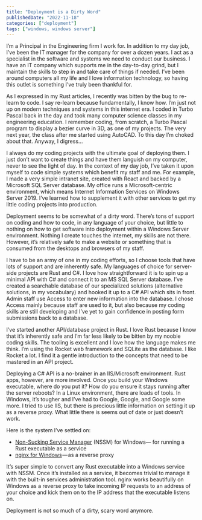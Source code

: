 ```yaml
---
title: "Deployment is a Dirty Word"
publishedDate: "2022-11-18"
categories: ["deployment"]
tags: ["windows, windows server"]
---
```


I’m a Principal in the Engineering firm I work for. In addition to my day job, I’ve been the IT manager for the company for over a dozen years. I act as a specialist in the software and systems we need to conduct our business. I have an IT company which supports me in the day-to-day grind, but I maintain the skills to step in and take care of things if needed. I’ve been around computers all my life and I love information technology, so having this outlet is something I’ve truly been thankful for.

As I expressed in my Rust articles, I recently was bitten by the bug to re-learn to code. I say re-learn because fundamentally, I know how. I’m just not up on modern techniques and systems in this internet era. I coded in Turbo Pascal back in the day and took many computer science classes in my engineering education. I remember coding, from scratch, a Turbo Pascal program to display a bezier curve in 3D, as one of my projects. The very next year, the class after me started using AutoCAD. To this day I’m choked about that. Anyway, I digress…

I always do my coding projects with the ultimate goal of deploying them. I just don’t want to create things and have them languish on my computer, never to see the light of day. In the context of my day job, I’ve taken it upon myself to code simple systems which benefit my staff and me. For example, I made a very simple intranet site, created with React and backed by a Microsoft SQL Server database. My office runs a Microsoft-centric environment, which means Internet Information Services on Windows Server 2019. I’ve learned how to supplement it with other services to get my little coding projects into production.

Deployment seems to be somewhat of a dirty word. There’s tons of support on coding and how to code, in any language of your choice, but little to nothing on how to get software into deployment within a Windows Server environment. Nothing I create touches the internet, my skills are not there. However, it’s relatively safe to make a website or something that is consumed from the desktops and browsers of my staff.

I have to be an army of one in my coding efforts, so I choose tools that have lots of support and are inherently safe. My languages of choice for server-side projects are Rust and C#. I love how straightforward it is to spin up a minimal API with C# and connect it to an MS SQL Server database. I’ve created a searchable database of our specialized solutions (alternative solutions, in my vocabulary) and hooked it up to a C# API which sits in front. Admin staff use Access to enter new information into the database. I chose Access mainly because staff are used to it, but also because my coding skills are still developing and I’ve yet to gain confidence in posting form submissions back to a database.

I’ve started another API/database project in Rust. I love Rust because I know that it’s inherently safe and I’m far less likely to be bitten by my noobie coding skills. The tooling is excellent and I love how the language makes me think. I’m using the Rocket web framework and SQLite as the database. I like Rocket a lot. I find it a gentle introduction to the concepts that need to be mastered in an API project.

Deploying a C# API is a no-brainer in an IIS/Microsoft environment. Rust apps, however, are more involved. Once you build your Windows executable, where do you put it? How do you ensure it stays running after the server reboots? In a Linux environment, there are loads of tools. In Windows, it’s tougher and I’ve had to Google, Google, and Google some more. I tried to use IIS, but there is precious little information on setting it up as a reverse proxy. What little there is seems out of date or just doesn’t work.

Here is the system I’ve settled on:

- [Non-Sucking Service Manager](https://nssm.cc/) (NSSM) for Windows— for running a Rust executable as a service
- [nginx for Windows](https://nginx.org/en/docs/windows.html) — as a reverse proxy

It’s super simple to convert any Rust executable into a Windows service with NSSM. Once it’s installed as a service, it becomes trivial to manage it with the built-in services administration tool. nginx works beautifully on Windows as a reverse proxy to take incoming IP requests to an address of your choice and kick them on to the IP address that the executable listens on.

Deployment is not so much of a dirty, scary word anymore.
